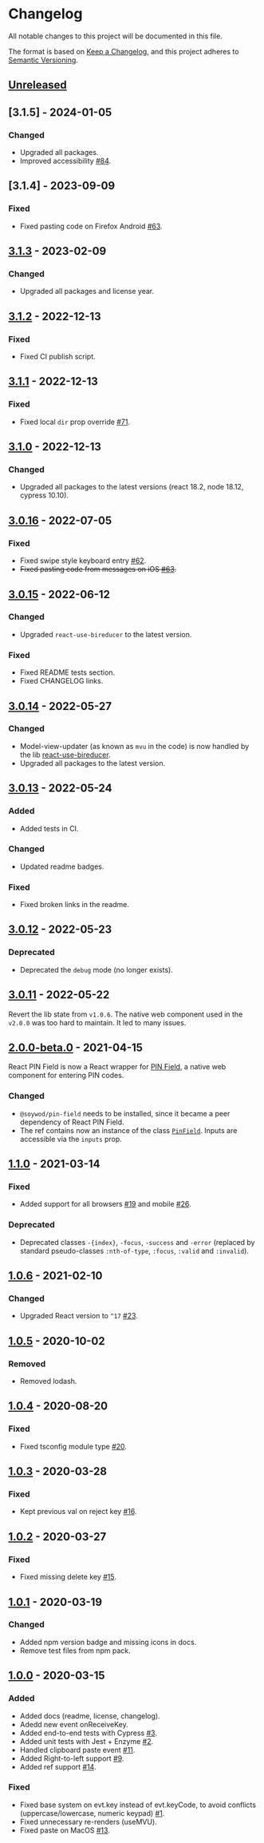 # Changelog

All notable changes to this project will be documented in this file.

The format is based on [Keep a
Changelog](https://keepachangelog.com/en/1.0.0/), and this project
adheres to [Semantic Versioning](https://semver.org/spec/v2.0.0.html).

## [Unreleased]

## [3.1.5] - 2024-01-05

### Changed

- Upgraded all packages.
- Improved accessibility [#84].

## [3.1.4] - 2023-09-09

### Fixed

- Fixed pasting code on Firefox Android [#63].

## [3.1.3] - 2023-02-09

### Changed

- Upgraded all packages and license year.

## [3.1.2] - 2022-12-13

### Fixed

- Fixed CI publish script.

## [3.1.1] - 2022-12-13

### Fixed

- Fixed local `dir` prop override [#71].

## [3.1.0] - 2022-12-13

### Changed

- Upgraded all packages to the latest versions (react 18.2, node 18.12, cypress 10.10).

## [3.0.16] - 2022-07-05

### Fixed

- Fixed swipe style keyboard entry [#62].
- ~~Fixed pasting code from messages on iOS [#63].~~

## [3.0.15] - 2022-06-12

### Changed

- Upgraded `react-use-bireducer` to the latest version.

### Fixed

- Fixed README tests section.
- Fixed CHANGELOG links.

## [3.0.14] - 2022-05-27

### Changed

- Model-view-updater (as known as `mvu` in the code) is now handled by the lib [react-use-bireducer](https://github.com/soywod/react-use-bireducer).
- Upgraded all packages to the latest version.

## [3.0.13] - 2022-05-24

### Added

- Added tests in CI.

### Changed

- Updated readme badges.

### Fixed

- Fixed broken links in the readme.

## [3.0.12] - 2022-05-23

### Deprecated

- Deprecated the `debug` mode (no longer exists).

## [3.0.11] - 2022-05-22

Revert the lib state from `v1.0.6`. The native web component used in the `v2.0.0` was too hard to maintain. It led to many issues.

## [2.0.0-beta.0] - 2021-04-15

React PIN Field is now a React wrapper for [PIN Field](https://github.com/soywod/pin-field), a native web component for entering PIN codes.

### Changed

- `@soywod/pin-field` needs to be installed, since it became a peer dependency of React PIN Field.
- The ref contains now an instance of the class [`PinField`](https://github.com/soywod/pin-field/blob/master/lib/pin-field.ts). Inputs are accessible via the `inputs` prop.

## [1.1.0] - 2021-03-14

### Fixed

- Added support for all browsers [#19] and mobile [#26].

### Deprecated

- Deprecated classes `-{index}`, `-focus`, `-success` and `-error` (replaced by standard pseudo-classes `:nth-of-type`, `:focus`, `:valid` and `:invalid`).

## [1.0.6] - 2021-02-10

### Changed

- Upgraded React version to `^17` [#23].

## [1.0.5] - 2020-10-02

### Removed

- Removed lodash.

## [1.0.4] - 2020-08-20

### Fixed

- Fixed tsconfig module type [#20].

## [1.0.3] - 2020-03-28

### Fixed

- Kept previous val on reject key [#16].

## [1.0.2] - 2020-03-27

### Fixed

- Fixed missing delete key [#15].

## [1.0.1] - 2020-03-19

### Changed

- Added npm version badge and missing icons in docs.
- Remove test files from npm pack.

## [1.0.0] - 2020-03-15

### Added

- Added docs (readme, license, changelog).
- Adedd new event onReceiveKey.
- Added end-to-end tests with Cypress [#3].
- Added unit tests with Jest + Enzyme [#2].
- Handled clipboard paste event [#11].
- Added Right-to-left support [#9].
- Added ref support [#14].

### Fixed

- Fixed base system on evt.key instead of evt.keyCode, to avoid
  conflicts (uppercase/lowercase, numeric keypad) [#1].
- Fixed unnecessary re-renders (useMVU).
- Fixed paste on MacOS [#13].

[unreleased]: https://github.com/soywod/react-pin-field/compare/v3.1.3...HEAD
[3.1.3]: https://github.com/soywod/react-pin-field/compare/v3.1.2...v3.1.3
[3.1.2]: https://github.com/soywod/react-pin-field/compare/v3.1.1...v3.1.2
[3.1.1]: https://github.com/soywod/react-pin-field/compare/v3.1.0...v3.1.1
[3.1.0]: https://github.com/soywod/react-pin-field/compare/v3.0.16...v3.1.0
[3.0.16]: https://github.com/soywod/react-pin-field/compare/v3.0.15...v3.0.16
[3.0.15]: https://github.com/soywod/react-pin-field/compare/v3.0.14...v3.0.15
[3.0.14]: https://github.com/soywod/react-pin-field/compare/v3.0.13...v3.0.14
[3.0.13]: https://github.com/soywod/react-pin-field/compare/v3.0.12...v3.0.13
[3.0.12]: https://github.com/soywod/react-pin-field/compare/v3.0.11...v3.0.12
[3.0.11]: https://github.com/soywod/react-pin-field/compare/v2.0.0-beta.0...v3.0.11
[2.0.0-beta.0]: https://github.com/soywod/react-pin-field/compare/v1.1.0...v2.0.0-beta.0
[1.1.0]: https://github.com/soywod/react-pin-field/compare/v1.0.6...v1.1.0
[1.0.6]: https://github.com/soywod/react-pin-field/compare/v1.0.5...v1.0.6
[1.0.5]: https://github.com/soywod/react-pin-field/compare/v1.0.4...v1.0.5
[1.0.4]: https://github.com/soywod/react-pin-field/compare/v1.0.3...v1.0.4
[1.0.3]: https://github.com/soywod/react-pin-field/compare/v1.0.2...v1.0.3
[1.0.2]: https://github.com/soywod/react-pin-field/compare/v1.0.1...v1.0.2
[1.0.1]: https://github.com/soywod/react-pin-field/compare/v1.0.0...v1.0.1
[1.0.0]: https://github.com/soywod/react-pin-field/releases/tag/v1.0.0

[#1]: https://github.com/soywod/react-pin-field/issues/1
[#2]: https://github.com/soywod/react-pin-field/issues/2
[#3]: https://github.com/soywod/react-pin-field/issues/3
[#9]: https://github.com/soywod/react-pin-field/issues/9
[#11]: https://github.com/soywod/react-pin-field/issues/11
[#13]: https://github.com/soywod/react-pin-field/issues/13
[#14]: https://github.com/soywod/react-pin-field/issues/14
[#15]: https://github.com/soywod/react-pin-field/issues/15
[#16]: https://github.com/soywod/react-pin-field/issues/16
[#19]: https://github.com/soywod/react-pin-field/issues/19
[#20]: https://github.com/soywod/react-pin-field/issues/20
[#23]: https://github.com/soywod/react-pin-field/issues/23
[#26]: https://github.com/soywod/react-pin-field/issues/26
[#62]: https://github.com/soywod/react-pin-field/issues/62
[#63]: https://github.com/soywod/react-pin-field/issues/63
[#71]: https://github.com/soywod/react-pin-field/issues/71
[#84]: https://github.com/soywod/react-pin-field/pull/84
